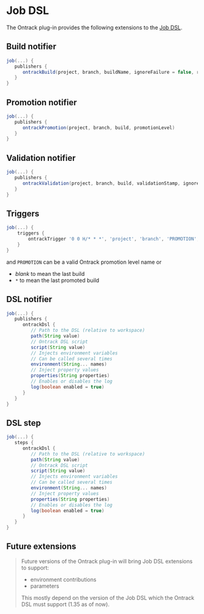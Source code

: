 Job DSL
=======

The Ontrack plug-in provides the following extensions to the [Job DSL](https://github.com/nemerosa/ontrack/wiki/DSL).

## Build notifier

```groovy
job(...) {
   publishers {
      ontrackBuild(project, branch, buildName, ignoreFailure = false, runInfo = false)
   }
}
```

## Promotion notifier

```groovy
job(...) {
   publishers {
      ontrackPromotion(project, branch, build, promotionLevel)
   }
}
```

## Validation notifier

```groovy
job(...) {
   publishers {
      ontrackValidation(project, branch, build, validationStamp, ignoreFailure = false, runInfo = false)
   }
}
```

## Triggers

```groovy
job(...) {
    triggers {
        ontrackTrigger '0 0 H/* * *', 'project', 'branch', 'PROMOTION', 'VERSION'
    }
}
```

and `PROMOTION` can be a valid Ontrack promotion level name or

* _blank_ to mean the last build
* `*` to mean the last promoted build

## DSL notifier

```groovy
job(...) {
   publishers {
      ontrackDsl {
         // Path to the DSL (relative to workspace)
         path(String value)
         // Ontrack DSL script
         script(String value)
         // Injects environment variables
         // Can be called several times
         environment(String... names)
         // Inject property values
         properties(String properties)
         // Enables or disables the log
         log(boolean enabled = true)
      }
   }
}
```

## DSL step

```groovy
job(...) {
   steps {
      ontrackDsl {
         // Path to the DSL (relative to workspace)
         path(String value)
         // Ontrack DSL script
         script(String value)
         // Injects environment variables
         // Can be called several times
         environment(String... names)
         // Inject property values
         properties(String properties)
         // Enables or disables the log
         log(boolean enabled = true)
      }
   }
}
```

## Future extensions

> Future versions of the Ontrack plug-in will bring Job DSL extensions to support:
> * environment contributions
> * parameters
>
> This mostly depend on the version of the Job DSL which the Ontrack DSL must support (1.35 as of now).


